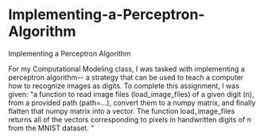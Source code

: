 # Implementing-a-Perceptron-Algorithm
Implementing a Perceptron Algorithm


For my Computational Modeling class, I was tasked with implementing a perceptron algorithm-- a strategy that can be used to teach a computer how to recognize images as digits. To complete this assignment, I was given: 
"a function to read image files (load_image_files) of
a given digit (n), from a provided path (path=…), convert them to a numpy matrix, and finally flatten
that numpy matrix into a vector. The function load_image_files returns all of the vectors corresponding
to pixels in handwritten digits of n from the MNIST dataset. "

